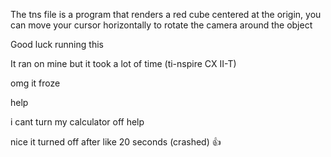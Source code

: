 The tns file is a program that renders a red cube centered at the origin, you can move your cursor horizontally to rotate the camera around the object


Good luck running this

It ran on mine but it took a lot of time (ti-nspire CX II-T)

omg it froze

help

i cant turn my calculator off help

nice it turned off after like 20 seconds (crashed) 👍
